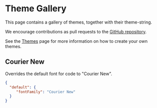 # Theme Gallery

This page contains a gallery of themes, together with their theme-string.

We encourage contributions as pull requests to the [GitHub repository](
  https://github.com/code-syntax-addon/code-syntax).

See the [Themes](themes.html) page for more information on how to create your own themes.

## Courier New

Overrides the default font for code to "Courier New".

```json
{
  "default": {
     "fontFamily": "Courier New"
  }
}
```
